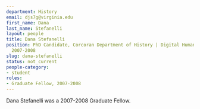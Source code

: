 ```yaml
---
department: History
email: djs7g@virginia.edu
first_name: Dana
last_name: Stefanelli
layout: people
title: Dana Stefanelli
position: PhD Candidate, Corcoran Department of History | Digital Humanities Fellow
  2007-2008
slug: dana-stefanelli
status: not_current
people-category:
- student
roles:
- Graduate Fellow, 2007-2008
---
```


Dana Stefanelli was a 2007-2008 Graduate Fellow.
